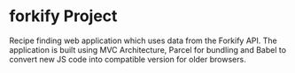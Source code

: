 # forkify Project

Recipe finding web application which uses data from the Forkify API. The application is built using MVC Architecture, Parcel for bundling and Babel to convert new JS code into compatible version for older browsers.
